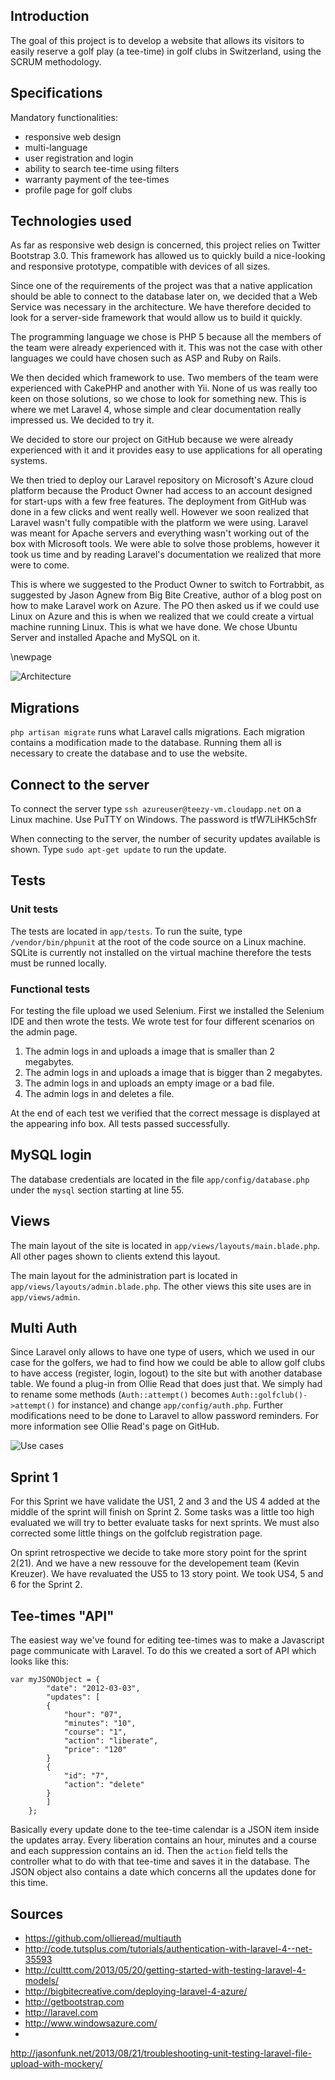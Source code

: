 ## Introduction

The goal of this project is to develop a website that allows its visitors to 
easily reserve a golf play (a tee-time) in golf clubs in Switzerland, using the 
SCRUM methodology.

## Specifications

Mandatory functionalities:

* responsive web design
* multi-language
* user registration and login
* ability to search tee-time using filters
* warranty payment of the tee-times
* profile page for golf clubs

## Technologies used

As far as responsive web design is concerned, this project relies on Twitter 
Bootstrap 3.0. This framework has allowed us to quickly build a nice-looking 
and responsive prototype, compatible with devices of all sizes.

Since one of the requirements of the project was that a native application 
should be able to connect to the database later on, we decided that a Web 
Service was necessary in the architecture. We have therefore decided to look 
for a server-side framework that would allow us to build it quickly.

The programming language we chose is PHP 5 because all the members of the team 
were already experienced with it. This was not the case with other languages we 
could have chosen such as ASP and Ruby on Rails.

We then decided which framework to use. Two members of the team were 
experienced with CakePHP and another with Yii. None of us was really too keen 
on those solutions, so we chose to look for something new. This is where we met 
Laravel 4, whose simple and clear documentation really impressed us. We decided 
to try it.

We decided to store our project on GitHub because we were already experienced 
with it and it provides easy to use applications for all operating systems.

We then tried to deploy our Laravel repository on Microsoft's Azure cloud 
platform because the Product Owner had access to an account designed for 
start-ups with a few free features. The deployment from GitHub was done in a 
few clicks and went really well. However we soon realized that Laravel wasn't 
fully compatible with the platform we were using. Laravel was meant for Apache 
servers and everything wasn't working out of the box with Microsoft tools. We 
were able to solve those problems, however it took us time and by reading 
Laravel's documentation we realized that more were to come.

This is where we suggested to the Product Owner to switch to Fortrabbit, as 
suggested by Jason Agnew from Big Bite Creative, author of a blog post on how 
to make Laravel work on Azure. The PO then asked us if we could use Linux on 
Azure and this is when we realized that we could create a virtual machine 
running Linux. This is what we have done. We chose Ubuntu Server and installed 
Apache and MySQL on it.

\newpage

![Architecture](img/architecture.png)

## Migrations

`php artisan migrate` runs what Laravel calls migrations. Each migration 
contains a modification made to the database. Running them all is necessary to 
create the database and to use the website.

## Connect to the server

To connect the server type `ssh azureuser@teezy-vm.cloudapp.net` on a Linux 
machine. Use PuTTY on Windows. The password is tfW7LiHK5chSfr

When connecting to the server, the number of security updates available is 
shown. Type `sudo apt-get update` to run the update.

## Tests

### Unit tests

The tests are located in `app/tests`. To run the suite, type 
`/vendor/bin/phpunit` at the root of the code source on a Linux machine. SQLite 
is currently not installed on the virtual machine therefore the tests must be 
runned locally.

### Functional tests

For testing the file upload we used Selenium. First we installed the Selenium 
IDE and then wrote the tests. We wrote test for four different scenarios on the 
admin page.

1. The admin logs in and uploads a image that is smaller than 2 megabytes.
2. The admin logs in and uploads a image that is bigger than 2 megabytes.
3. The admin logs in and uploads an empty image or a bad file.
4. The admin logs in and deletes a file. 

At the end of each test we verified that the correct message is displayed at 
the appearing info box. All tests passed successfully. 

## MySQL login

The database credentials are located in the file `app/config/database.php` 
under the `mysql` section starting at line 55.

## Views

The main layout of the site is located in `app/views/layouts/main.blade.php`. 
All other pages shown to clients extend this layout.

The main layout for the administration part is located in 
`app/views/layouts/admin.blade.php`. The other views this site uses are in 
`app/views/admin`.

## Multi Auth

Since Laravel only allows to have one type of users, which we used in our case 
for the golfers, we had to find how we could be able to allow golf clubs to 
have access (register, login, logout) to the site but with another database 
table. We found a plug-in from Ollie Read that does just that. We simply had to 
rename some methods (`Auth::attempt()` becomes `Auth::golfclub()->attempt()` 
for instance) and change `app/config/auth.php`. Further modifications need to 
be done to Laravel to allow password reminders. For more information see Ollie 
Read's page on GitHub.

![Use cases](img/use-cases.png)

## Sprint 1

For this Sprint we have validate the US1, 2 and 3 and the US 4 added at the
middle of the sprint will finish on Sprint 2. Some tasks was a little too
high evaluated we will try to better evaluate tasks for next sprints. We must 
also corrected some little things on the golfclub registration page.

On sprint retrospective we decide to take more story point for the sprint 
2(21). And we have a new ressouve for the developement team (Kevin Kreuzer). We 
have revaluated the US5 to 13 story point. We took US4, 5 and 6 for the Sprint 
2.

## Tee-times "API"

The easiest way we've found for editing tee-times was to make a Javascript page 
communicate with Laravel. To do this we created a sort of API which looks like 
this:

	var myJSONObject = {
		    "date": "2012-03-03",
		    "updates": [
			{
			    "hour": "07",
			    "minutes": "10",
			    "course": "1",
			    "action": "liberate",
			    "price": "120"
			}
			{
			    "id": "7",
			    "action": "delete"
			}
		    ]
		};

Basically every update done to the tee-time calendar is a JSON item inside the 
updates array. Every liberation contains an hour, minutes and a course and each 
suppression contains an id. Then the `action` field tells the controller what 
to do with that tee-time and saves it in the database. The JSON object also 
contains a date which concerns all the updates done for this time.

## Sources

- https://github.com/ollieread/multiauth
- http://code.tutsplus.com/tutorials/authentication-with-laravel-4--net-35593
- http://culttt.com/2013/05/20/getting-started-with-testing-laravel-4-models/
- http://bigbitecreative.com/deploying-laravel-4-azure/
- http://getbootstrap.com
- http://laravel.com
- http://www.windowsazure.com/
- 
http://jasonfunk.net/2013/08/21/troubleshooting-unit-testing-laravel-file-upload-with-mockery/
